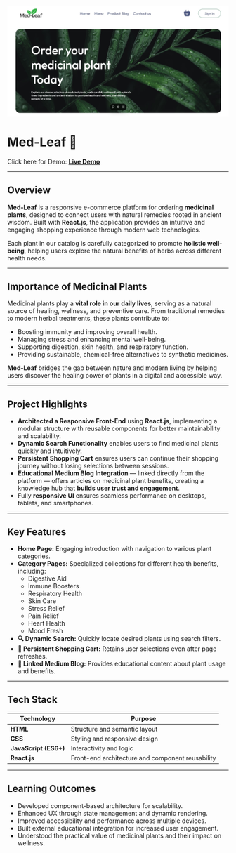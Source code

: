 <p align="center">
  <img src="./med-leaf.jpg" alt="Med-Leaf Overview" width="600px"/>
</p>

# Med-Leaf 🌿

Click here for Demo: [**Live Demo**](https://med-leaf.vercel.app/)

---

##  Overview

**Med-Leaf** is a responsive e-commerce platform for ordering **medicinal plants**, designed to connect users with natural remedies rooted in ancient wisdom. Built with **React.js**, the application provides an intuitive and engaging shopping experience through modern web technologies.

Each plant in our catalog is carefully categorized to promote **holistic well-being**, helping users explore the natural benefits of herbs across different health needs.

---

##  Importance of Medicinal Plants

Medicinal plants play a **vital role in our daily lives**, serving as a natural source of healing, wellness, and preventive care. From traditional remedies to modern herbal treatments, these plants contribute to:
- Boosting immunity and improving overall health.  
- Managing stress and enhancing mental well-being.  
- Supporting digestion, skin health, and respiratory function.  
- Providing sustainable, chemical-free alternatives to synthetic medicines.  

**Med-Leaf** bridges the gap between nature and modern living by helping users discover the healing power of plants in a digital and accessible way.

---

##  Project Highlights

- **Architected a Responsive Front-End** using **React.js**, implementing a modular structure with reusable components for better maintainability and scalability.  
- **Dynamic Search Functionality** enables users to find medicinal plants quickly and intuitively.  
- **Persistent Shopping Cart** ensures users can continue their shopping journey without losing selections between sessions.  
- **Educational Medium Blog Integration** — linked directly from the platform — offers articles on medicinal plant benefits, creating a knowledge hub that **builds user trust and engagement**.  
- Fully **responsive UI** ensures seamless performance on desktops, tablets, and smartphones.  

---

##  Key Features

- **Home Page:** Engaging introduction with navigation to various plant categories.  
- **Category Pages:** Specialized collections for different health benefits, including:
  - Digestive Aid  
  - Immune Boosters  
  - Respiratory Health  
  - Skin Care  
  - Stress Relief  
  - Pain Relief  
  - Heart Health  
  - Mood Fresh  
- **🔍 Dynamic Search:** Quickly locate desired plants using search filters.  
- **🛒 Persistent Shopping Cart:** Retains user selections even after page refreshes.  
- **📖 Linked Medium Blog:** Provides educational content about plant usage and benefits.  

---

##  Tech Stack

| Technology | Purpose |
|-------------|----------|
| **HTML** | Structure and semantic layout |
| **CSS** | Styling and responsive design |
| **JavaScript (ES6+)** | Interactivity and logic |
| **React.js** | Front-end architecture and component reusability |

---

## Learning Outcomes

- Developed component-based architecture for scalability.  
- Enhanced UX through state management and dynamic rendering.  
- Improved accessibility and performance across multiple devices.  
- Built external educational integration for increased user engagement.  
- Understood the practical value of medicinal plants and their impact on wellness.  

